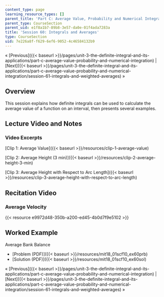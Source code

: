 ```yaml
---
content_type: page
learning_resource_types: []
parent_title: 'Part C: Average Value, Probability and Numerical Integration'
parent_type: CourseSection
parent_uid: e1f8a1b7-89b8-3e57-da0e-01f4ada7283a
title: 'Session 60: Integrals and Averages'
type: CourseSection
uid: 7e226a8f-f629-6ef6-9052-4c46584132b9
---
```


« [Previous]({{< baseurl >}}/pages/unit-3-the-definite-integral-and-its-applications/part-c-average-value-probability-and-numerical-integration) | [Next]({{< baseurl >}}/pages/unit-3-the-definite-integral-and-its-applications/part-c-average-value-probability-and-numerical-integration/session-61-integrals-and-weighted-averages) »

Overview
--------

This session explains how definite integrals can be used to calculate the average value of a function on an interval, then presents several examples.

Lecture Video and Notes
-----------------------

### Video Excerpts

[Clip 1: Average Value]({{< baseurl >}}/resources/clip-1-average-value)

[Clip 2: Average Height (3 min)]({{< baseurl >}}/resources/clip-2-average-height-3-min)

[Clip 3: Average Height with Respect to Arc Length]({{< baseurl >}}/resources/clip-3-average-height-with-respect-to-arc-length)

Recitation Video
----------------

### Average Velocity

{{< resource e9972d48-350b-a200-ed45-4b0d7f9e5102 >}}

Worked Example
--------------

Average Bank Balance

*   [Problem (PDF)]({{< baseurl >}}/resources/mit18_01scf10_ex60prb)
*   [Solution (PDF)]({{< baseurl >}}/resources/mit18_01scf10_ex60sol)

« [Previous]({{< baseurl >}}/pages/unit-3-the-definite-integral-and-its-applications/part-c-average-value-probability-and-numerical-integration) | [Next]({{< baseurl >}}/pages/unit-3-the-definite-integral-and-its-applications/part-c-average-value-probability-and-numerical-integration/session-61-integrals-and-weighted-averages) »